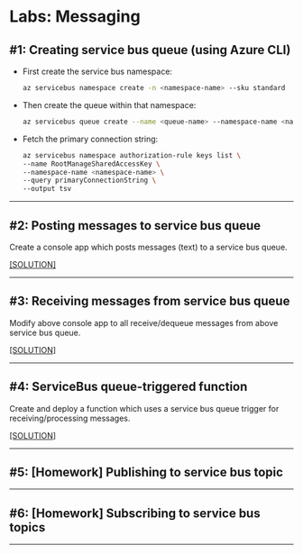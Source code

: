 # Labs: Messaging

## #1: Creating service bus queue (using Azure CLI)

* First create the service bus namespace:

    ```bash
    az servicebus namespace create -n <namespace-name> --sku standard
    ```

* Then create the queue within that namespace:

    ```bash
    az servicebus queue create --name <queue-name> --namespace-name <namespace-name>
    ```

* Fetch the primary connection string:

    ```bash
    az servicebus namespace authorization-rule keys list \
    --name RootManageSharedAccessKey \
    --namespace-name <namespace-name> \
    --query primaryConnectionString \
    --output tsv
    ```

-----

## #2: Posting messages to service bus queue

Create a console app which posts messages (text) to a service bus queue.

[[SOLUTION]](../code-samples/servicebus-queue/program.cs)

-----

## #3: Receiving messages from service bus queue

Modify above console app to all receive/dequeue messages from above service bus queue.

[[SOLUTION]](../code-samples/servicebus-queue/program.cs)

-----

## #4: ServiceBus queue-triggered function

Create and deploy a function which uses a service bus queue trigger for receiving/processing messages.

[[SOLUTION]](../code-samples/function-app-servicebus-input/ServiceBusQueueInputFunction.cs)

-----

## #5: [Homework] Publishing to service bus topic

-----

## #6: [Homework] Subscribing to service bus topics

-----
